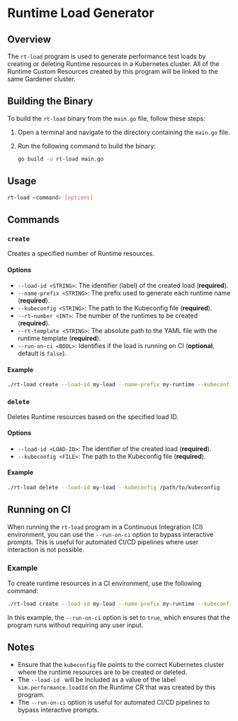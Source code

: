 # Runtime Load Generator

## Overview

The `rt-load` program is used to generate performance test loads by creating or deleting Runtime resources in a Kubernetes cluster. All of the Runtime Custom Resources created by this program will be linked to the same Gardener cluster.

## Building the Binary

To build the `rt-load` binary from the `main.go` file, follow these steps:

1. Open a terminal and navigate to the directory containing the `main.go` file.
2. Run the following command to build the binary:

    ```sh
    go build -o rt-load main.go
    ```
   
## Usage

```sh
rt-load <command> [options]
```

## Commands

### `create`

Creates a specified number of Runtime resources.

#### Options

- `--load-id <STRING>`: The identifier (label) of the created load (**required**).
- `--name-prefix <STRING>`: The prefix used to generate each runtime name (**required**).
- `--kubeconfig <STRING>`: The path to the Kubeconfig file (**required**).
- `--rt-number <INT>`: The number of the runtimes to be created (**required**).
- `--rt-template <STRING>`: The absolute path to the YAML file with the runtime template (**required**).
- `--run-on-ci <BOOL>`: Identifies if the load is running on CI (**optional**, default is `false`).

#### Example

```sh
./rt-load create --load-id my-load --name-prefix my-runtime --kubeconfig /path/to/kubeconfig --rt-number 10 --rt-template /path/to/template.yaml
```

### `delete`

Deletes Runtime resources based on the specified load ID.

#### Options

- `--load-id <LOAD-ID>`: The identifier of the created load (**required**).
- `--kubeconfig <FILE>`: The path to the Kubeconfig file (**required**).

#### Example

```sh
./rt-load delete --load-id my-load --kubeconfig /path/to/kubeconfig
```

## Running on CI

When running the `rt-load` program in a Continuous Integration (CI) environment, you can use the `--run-on-ci` option to bypass interactive prompts. This is useful for automated CI/CD pipelines where user interaction is not possible.

### Example

To create runtime resources in a CI environment, use the following command:

```sh
./rt-load create --load-id my-load --name-prefix my-runtime --kubeconfig /path/to/kubeconfig --rt-number 10 --rt-template /path/to/template.yaml --run-on-ci true
```

In this example, the `--run-on-ci` option is set to `true`, which ensures that the program runs without requiring any user input.

## Notes

- Ensure that the `kubeconfig` file points to the correct Kubernetes cluster where the runtime resources are to be created or deleted.
- The `--load-id ` will be included as a value of the label `kim.performance.loadId` on the Runtime CR that was created by this program.
- The `--run-on-ci` option is useful for automated CI/CD pipelines to bypass interactive prompts.